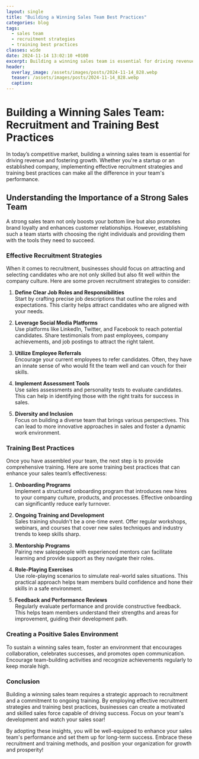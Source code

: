 ```yaml
---
layout: single
title: "Building a Winning Sales Team Best Practices"
categories: blog
tags:
  - sales team
  - recruitment strategies
  - training best practices
classes: wide
date: 2024-11-14 13:02:10 +0100
excerpt: Building a winning sales team is essential for driving revenue and fostering growth. Whether you're a startup or an establish...
header:
  overlay_image: /assets/images/posts/2024-11-14_828.webp
  teaser: /assets/images/posts/2024-11-14_828.webp
  caption:
---
```


# Building a Winning Sales Team: Recruitment and Training Best Practices

In today’s competitive market, building a winning sales team is essential for driving revenue and fostering growth. Whether you're a startup or an established company, implementing effective recruitment strategies and training best practices can make all the difference in your team's performance.

## Understanding the Importance of a Strong Sales Team

A strong sales team not only boosts your bottom line but also promotes brand loyalty and enhances customer relationships. However, establishing such a team starts with choosing the right individuals and providing them with the tools they need to succeed.

### Effective Recruitment Strategies

When it comes to recruitment, businesses should focus on attracting and selecting candidates who are not only skilled but also fit well within the company culture. Here are some proven recruitment strategies to consider:

1. **Define Clear Job Roles and Responsibilities**  
   Start by crafting precise job descriptions that outline the roles and expectations. This clarity helps attract candidates who are aligned with your needs.

2. **Leverage Social Media Platforms**  
   Use platforms like LinkedIn, Twitter, and Facebook to reach potential candidates. Share testimonials from past employees, company achievements, and job postings to attract the right talent.

3. **Utilize Employee Referrals**  
   Encourage your current employees to refer candidates. Often, they have an innate sense of who would fit the team well and can vouch for their skills.

4. **Implement Assessment Tools**  
   Use sales assessments and personality tests to evaluate candidates. This can help in identifying those with the right traits for success in sales.

5. **Diversity and Inclusion**  
   Focus on building a diverse team that brings various perspectives. This can lead to more innovative approaches in sales and foster a dynamic work environment.

### Training Best Practices

Once you have assembled your team, the next step is to provide comprehensive training. Here are some training best practices that can enhance your sales team’s effectiveness:

1. **Onboarding Programs**  
   Implement a structured onboarding program that introduces new hires to your company culture, products, and processes. Effective onboarding can significantly reduce early turnover.

2. **Ongoing Training and Development**  
   Sales training shouldn't be a one-time event. Offer regular workshops, webinars, and courses that cover new sales techniques and industry trends to keep skills sharp.

3. **Mentorship Programs**  
   Pairing new salespeople with experienced mentors can facilitate learning and provide support as they navigate their roles.

4. **Role-Playing Exercises**  
   Use role-playing scenarios to simulate real-world sales situations. This practical approach helps team members build confidence and hone their skills in a safe environment.

5. **Feedback and Performance Reviews**  
   Regularly evaluate performance and provide constructive feedback. This helps team members understand their strengths and areas for improvement, guiding their development path.

### Creating a Positive Sales Environment

To sustain a winning sales team, foster an environment that encourages collaboration, celebrates successes, and promotes open communication. Encourage team-building activities and recognize achievements regularly to keep morale high.

### Conclusion

Building a winning sales team requires a strategic approach to recruitment and a commitment to ongoing training. By employing effective recruitment strategies and training best practices, businesses can create a motivated and skilled sales force capable of driving success. Focus on your team's development and watch your sales soar!

By adopting these insights, you will be well-equipped to enhance your sales team's performance and set them up for long-term success. Embrace these recruitment and training methods, and position your organization for growth and prosperity!
